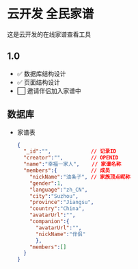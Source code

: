 # 云开发 全民家谱

这是云开发的在线家谱查看工具

## 1.0

- ✅ 数据库结构设计
- ✅ 页面结构设计
- ⬜️ 邀请伴侣加入家谱中

## 数据库

- 家谱表

  ``` json
  { 
    "_id":"",             // 记录ID
    "creator":"",         // OPENID
    "name":"幸福一家人",    // 家谱名称
    "members":{           // 成员
      "nickName":"油条子", // 家族顶点昵称 
      "gender":1,
      "language":"zh_CN",
      "city":"Suzhou",
      "province":"Jiangsu",
      "country":"China",
      "avatarUrl":"",
      "companion":{
        "avatarUrl":"",
        "nickName":"伴侣"
        },
      "members":[]
    }
  }
  ```
